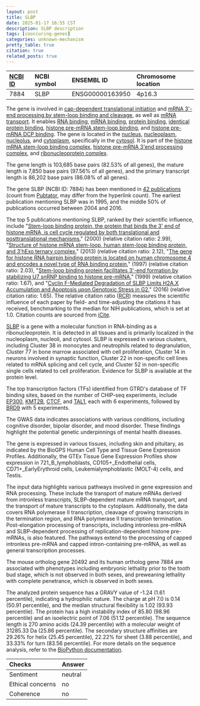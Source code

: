 ```yaml
---
layout: post
title: SLBP
date: 2025-01-17 16:55 CST
description: SLBP description
tags: [cooccuring-genes]
categories: unknown-mechanism
pretty_table: true
citation: true
related_posts: true
---
```




| [NCBI ID](https://www.ncbi.nlm.nih.gov/gene/7884) | NCBI symbol | ENSEMBL ID | Chromosome location |
| :-------- | :------- | :-------- | :------- |
| 7884  | SLBP | ENSG00000163950 | 4p16.3 |



The gene is involved in [cap-dependent translational initiation](https://amigo.geneontology.org/amigo/term/GO:0002191) and [mRNA 3'-end processing by stem-loop binding and cleavage](https://amigo.geneontology.org/amigo/term/GO:0006398), as well as [mRNA transport](https://amigo.geneontology.org/amigo/term/GO:0051028). It enables [RNA binding](https://amigo.geneontology.org/amigo/term/GO:0003723), [mRNA binding](https://amigo.geneontology.org/amigo/term/GO:0003729), [protein binding](https://amigo.geneontology.org/amigo/term/GO:0005515), [identical protein binding](https://amigo.geneontology.org/amigo/term/GO:0042802), [histone pre-mRNA stem-loop binding](https://amigo.geneontology.org/amigo/term/GO:0071207), and [histone pre-mRNA DCP binding](https://amigo.geneontology.org/amigo/term/GO:0071208). The gene is located in the [nucleus](https://amigo.geneontology.org/amigo/term/GO:0005634), [nucleoplasm](https://amigo.geneontology.org/amigo/term/GO:0005654), [nucleolus](https://amigo.geneontology.org/amigo/term/GO:0005730), and [cytoplasm](https://amigo.geneontology.org/amigo/term/GO:0005737), specifically in the [cytosol](https://amigo.geneontology.org/amigo/term/GO:0005829). It is part of the [histone mRNA stem-loop binding complex](https://amigo.geneontology.org/amigo/term/GO:0062073), [histone pre-mRNA 3'end processing complex](https://amigo.geneontology.org/amigo/term/GO:0071204), and [ribonucleoprotein complex](https://amigo.geneontology.org/amigo/term/GO:1990904).


The gene length is 103,685 base pairs (82.53% of all genes), the mature length is 7,850 base pairs (97.56% of all genes), and the primary transcript length is 86,202 base pairs (86.08% of all genes).


The gene SLBP (NCBI ID: 7884) has been mentioned in [42 publications](https://pubmed.ncbi.nlm.nih.gov/?term=%22SLBP%22) (count from [Pubtator](https://academic.oup.com/nar/article/47/W1/W587/5494727), may differ from the hyperlink count). The earliest publication mentioning SLBP was in 1995, and the middle 50% of publications occurred between 2004 and 2016.


The top 5 publications mentioning SLBP, ranked by their scientific influence, include "[Stem-loop binding protein, the protein that binds the 3' end of histone mRNA, is cell cycle regulated by both translational and posttranslational mechanisms.](https://pubmed.ncbi.nlm.nih.gov/10825184)" (2000) (relative citation ratio: 2.99), "[Structure of histone mRNA stem-loop, human stem-loop binding protein, and 3'hExo ternary complex.](https://pubmed.ncbi.nlm.nih.gov/23329046)" (2013) (relative citation ratio: 2.12), "[The gene for histone RNA hairpin binding protein is located on human chromosome 4 and encodes a novel type of RNA binding protein.](https://pubmed.ncbi.nlm.nih.gov/9049306)" (1997) (relative citation ratio: 2.03), "[Stem-loop binding protein facilitates 3'-end formation by stabilizing U7 snRNP binding to histone pre-mRNA.](https://pubmed.ncbi.nlm.nih.gov/10207079)" (1999) (relative citation ratio: 1.67), and "[Cyclin F-Mediated Degradation of SLBP Limits H2A.X Accumulation and Apoptosis upon Genotoxic Stress in G2.](https://pubmed.ncbi.nlm.nih.gov/27773672)" (2016) (relative citation ratio: 1.65). The relative citation ratio ([RCR](https://journals.plos.org/plosbiology/article?id=10.1371/journal.pbio.1002541)) measures the scientific influence of each paper by field- and time-adjusting the citations it has received, benchmarking to the median for NIH publications, which is set at 1.0. Citation counts are sourced from [iCite](https://icite.od.nih.gov).


[SLBP](https://www.proteinatlas.org/ENSG00000163950-SLBP) is a gene with a molecular function in RNA-binding as a ribonucleoprotein. It is detected in all tissues and is primarily localized in the nucleoplasm, nucleoli, and cytosol. SLBP is expressed in various clusters, including Cluster 38 in monocytes and neutrophils related to degranulation, Cluster 77 in bone marrow associated with cell proliferation, Cluster 14 in neurons involved in synaptic function, Cluster 22 in non-specific cell lines related to mRNA splicing and cell cycle, and Cluster 52 in non-specific single cells related to cell proliferation. Evidence for SLBP is available at the protein level.


The top transcription factors (TFs) identified from GTRD's database of TF binding sites, based on the number of CHIP-seq experiments, include [EP300](https://www.ncbi.nlm.nih.gov/gene/2033), [KMT2B](https://www.ncbi.nlm.nih.gov/gene/9757), [CTCF](https://www.ncbi.nlm.nih.gov/gene/10664), and [TAL1](https://www.ncbi.nlm.nih.gov/gene/6886), each with 6 experiments, followed by [BRD9](https://www.ncbi.nlm.nih.gov/gene/65980) with 5 experiments.



The GWAS data indicates associations with various conditions, including cognitive disorder, bipolar disorder, and mood disorder. These findings highlight the potential genetic underpinnings of mental health diseases.



The gene is expressed in various tissues, including skin and pituitary, as indicated by the BioGPS Human Cell Type and Tissue Gene Expression Profiles. Additionally, the GTEx Tissue Gene Expression Profiles show expression in 721_B_lymphoblasts, CD105+_Endothelial cells, CD71+_EarlyErythroid cells, Leukemialymphoblastic (MOLT-4) cells, and Testis.


The input data highlights various pathways involved in gene expression and RNA processing. These include the transport of mature mRNAs derived from intronless transcripts, SLBP-dependent mature mRNA transport, and the transport of mature transcripts to the cytoplasm. Additionally, the data covers RNA polymerase II transcription, cleavage of growing transcripts in the termination region, and RNA polymerase II transcription termination. Post-elongation processing of transcripts, including intronless pre-mRNA and SLBP-dependent processing of replication-dependent histone pre-mRNAs, is also featured. The pathways extend to the processing of capped intronless pre-mRNA and capped intron-containing pre-mRNA, as well as general transcription processes.


The mouse ortholog gene 20492 and its human ortholog gene 7884 are associated with phenotypes including embryonic lethality prior to the tooth bud stage, which is not observed in both sexes, and preweaning lethality with complete penetrance, which is observed in both sexes.


The analyzed protein sequence has a GRAVY value of -1.24 (1.61 percentile), indicating a hydrophilic nature. The charge at pH 7.0 is 0.14 (50.91 percentile), and the median structural flexibility is 1.02 (93.93 percentile). The protein has a high instability index of 85.80 (98.96 percentile) and an isoelectric point of 7.06 (51.12 percentile). The sequence length is 270 amino acids (24.39 percentile) with a molecular weight of 31285.33 Da (25.86 percentile). The secondary structure affinities are 29.26% for helix (25.45 percentile), 22.22% for sheet (3.88 percentile), and 33.33% for turn (83.56 percentile). For more details on the sequence analysis, refer to the [BioPython documentation](https://biopython.org/docs/1.75/api/Bio.SeqUtils.ProtParam.html).





| Checks    | Answer |
| :-------- | :------- |
| Sentiment  | neutral   |
| Ethical concerns | no     |
| Coherence    | no    |